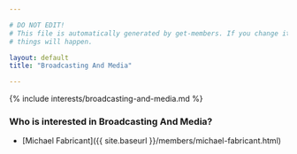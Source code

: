 ```yaml
---

# DO NOT EDIT!
# This file is automatically generated by get-members. If you change it, bad
# things will happen.

layout: default
title: "Broadcasting And Media"

---
```


{% include interests/broadcasting-and-media.md %}

### Who is interested in Broadcasting And Media?


* [Michael Fabricant]({{ site.baseurl }}/members/michael-fabricant.html)
